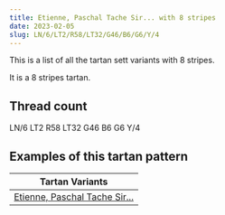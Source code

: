 ```yaml
---
title: Etienne, Paschal Tache Sir... with 8 stripes
date: 2023-02-05
slug: LN/6/LT2/R58/LT32/G46/B6/G6/Y/4
---
```

This is a list of all the tartan sett variants with 8 stripes.

It is a 8 stripes tartan.


## Thread count
LN/6 LT2 R58 LT32 G46 B6 G6 Y/4

## Examples of this tartan pattern

| Tartan Variants |
|---------------|
| [Etienne, Paschal Tache Sir...](/variants/ln/6/lt2/r58/lt32/g46/b6/g6/y/4-b304080-g008000-lne0e0e0-lt806050-rc00000-yf0c000)||
